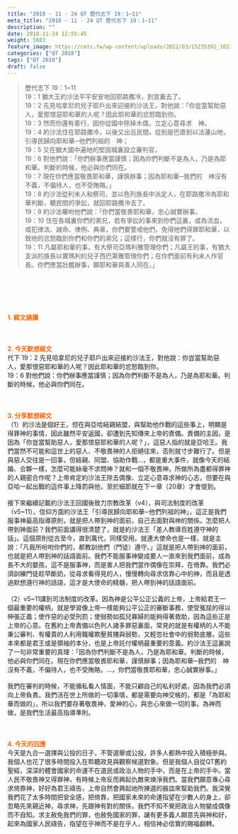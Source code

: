 ```yaml
---
title: "2018 - 11 - 24 QT 歷代志下 19：1~11"
meta_title: "2018 - 11 - 24 QT 歷代志下 19：1~11"
description: ""
date: 2018-11-24 12:55:45
weight: 5683
feature_image: https://cmtc.tw/wp-content/uploads/2022/03/15235392_10211799862337740_180693556567566654_o-1.webp
categories: ["QT 2018"]
tags: ["QT 2018"]
draft: false
---
```


<blockquote>歷代志下 19：1~11<br />
19：1 猶大王約沙法平平安安地回耶路撒冷，到宮裏去了。<br />
19：2 先見哈拿尼的兒子耶戶出來迎接約沙法王，對他說：「你豈當幫助惡人，愛那恨惡耶和華的人呢？因此耶和華的忿怒臨到你。<br />
19：3 然而你還有善行，因你從國中除掉木偶，立定心意尋求　神。<br />
19：4 約沙法住在耶路撒冷，以後又出巡民間，從別是巴直到以法蓮山地，引導民歸向耶和華─他們列祖的　神；<br />
19：5 又在猶大國中遍地的堅固城裏設立審判官，<br />
19：6 對他們說：「你們辦事應當謹慎；因為你們判斷不是為人，乃是為耶和華。判斷的時候，他必與你們同在。<br />
19：7 現在你們應當敬畏耶和華，謹慎辦事；因為耶和華─我們的　神沒有不義，不偏待人，也不受賄賂。」<br />
19：8 約沙法從利未人和祭司，並以色列族長中派定人，在耶路撒冷為耶和華判斷，聽民間的爭訟，就回耶路撒冷去了。<br />
19：9 約沙法囑咐他們說：「你們當敬畏耶和華，忠心誠實辦事。<br />
19：10 住在各城裏你們的弟兄，若有爭訟的事來到你們這裏，或為流血，或犯律法、誡命、律例、典章，你們要警戒他們，免得他們得罪耶和華，以致他的忿怒臨到你們和你們的弟兄；這樣行，你們就沒有罪了。<br />
19：11 凡屬耶和華的事，有大祭司亞瑪利雅管理你們；凡屬王的事，有猶大支派的族長以實瑪利的兒子西巴第雅管理你們；在你們面前有利未人作官長。你們應當壯膽辦事，願耶和華與善人同在。」</blockquote><br />
&nbsp;<br />
<br />
&nbsp;<br />
<br />
<span style="color: #ff6600;"><strong>1. </strong><strong>經文誦讀</strong></span><br />
<br />
<span style="color: #ff6600;"><strong> </strong></span><br />
<br />
<span style="color: #ff6600;"><strong>2. 今天默想</strong><strong>經文<br />
</strong></span>代下 19：2 先見哈拿尼的兒子耶戶出來迎接約沙法王，對他說：你豈當幫助惡人，愛那恨惡耶和華的人呢？因此耶和華的忿怒臨到你。<br />
19：6 對他們說：你們辦事應當謹慎；因為你們判斷不是為人，乃是為耶和華。判斷的時候，他必與你們同在。<br />
<br />
&nbsp;<br />
<br />
<span style="color: #ff6600;"><strong>3. 分享默想經文<br />
</strong></span>（1）約沙法是個好王，但在與亞哈結親結盟，與幫助他作戰的這些事上，明顯是得罪神的事情，因此雖然平安返國，卻遭到先知傳來上帝的責備。責備的主因，是因為「你豈當幫助惡人，愛那恨惡耶和華的人呢？」，這惡人指的就是亞哈王。我們當然不可能和這世上的惡人、不敬畏神的人拒絕往來，否則就寸步難行了。但是與惡人交往是一回事，但結親、同盟、協助作戰…，都是重大事件，就像今天的結婚、合夥一樣，怎麼可能絲毫不求問神？就和一個不敬畏神，所做所為盡都得罪神的人親密合作呢？上帝肯定約沙法王除去偶像、立定心意尋求神的心志，但要在與亞哈一起出戰的這件事上降罰與他，至於細節就在下一章（20章）才會提到。<br />
<br />
接下來繼續記載約沙法王回國後致力宗教改革（v4），與司法制度的改革（v5~11）。信仰方面約沙法王「引導民歸向耶和華─他們列祖的神」，這正是我們服事神最高指導原則，就是把人帶到神的面前，自己去面對與神的關係。怎麼把人帶到神面前？我們前面講得很清楚了，就是約沙法王「差人教導百姓遵守神的話」。這個原則從古至今，直到萬代，同樣受用。就連大使命也是一樣，就是主說：「凡我所吩咐你們的，都教訓他們（門徒）遵守。」這就是把人帶到神的面前，也就是把人帶到神的話語面前。我們不能服事神變成要人一直來到我們面前，成為長不大的嬰孩，這不是服事神，而是害人把我們當作偶像在崇拜，在倚靠。我們必須訓練門徒趁早斷奶，從尋求看得見的人，慢慢轉向尋求信靠心中的神，而且是透過默想遵行神的話語，這才是大使命的精髓，把人帶到神的話語面前。<br />
<br />
（2）v5~11講到司法制度的改革。因為神是公平公正公義的上帝，上帝給君王一個最重要的權柄，就是學習像上帝一樣能夠公平公正的審斷事務，使受冤屈的得以伸張正義；使作惡的必受刑罰；使弱勢如孤兒寡婦的能夠得著救助，因為這些正是上帝的心意。在舊約上帝責備以色列人諸多罪惡裏面，常見的就是有權柄的人不能秉公審判、有權貴的人利用職權欺壓貧賤與弱勢，又輕忽社會中的弱勢底層。這些本來都是君王或是領袖的本分，也是上帝託付權柄最重要的意義。約沙法王這裏說了一句非常重要的真理：「因為你們判斷不是為人，乃是為耶和華。判斷的時候，他必與你們同在。現在你們應當敬畏耶和華，謹慎辦事；因為耶和華─我們的　神沒有不義，不偏待人，也不受賄賂。…，你們當敬畏耶和華，忠心誠實辦事。」<br />
<br />
我們在審判的時候，不能循私看人情面，不能只顧自己的私利好處，因為我們必須向上帝負責。我們活在世上所做的一切事情，都是需要向神交帳的，都是「為耶和華而做的」，所以我們要存著敬畏神，愛神的心，與忠心來做一切的事。為神而做，是我們生活最高指導準則。<br />
<br />
&nbsp;<br />
<br />
<span style="color: #ff6600;"><strong>4. 今天的回應<br />
</strong></span>今天是九合一選擇與公投的日子，不管選舉或公投，許多人都熱中投入積極參與。我個人也花了很多時間投入在聆聽政見與觀察候選對象。但是我個人自從QT舊約聖經，深深的體會國家的命運不在選民或政治人物的手中，而是在上帝的手中。當人民不敬畏神又得罪神，有時候上帝反而興起仇敵來煉淨我們。當我們願意專心尋求倚靠神，好好為君王禱告，上帝自然會興起祂所揀選的器皿來幫助我們。我深覺我們花了太多時間把安全感，把倚靠，把國家未來的命運指望在少數人的身上，卻忽略先來親近神，尋求神，先跟神有對的關係，我們不知不覺把政治人物變成偶像而不自知。求主赦免我們的罪，也赦免國家的罪，讓有更多義人願意先與神和好，起來為國家人民禱告，指望在乎神而不是在乎人，相信神必信實的賜福翻轉。<br />
<br />
&nbsp;
        
